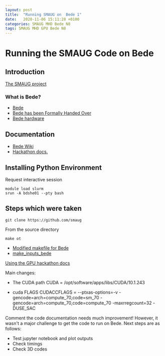 ```yaml
---
layout: post
title:  "Running SMAUG on  Bede 1"
date:   2020-11-06 15:11:28 +0100
categories: SMAUG MHD Bede N8
tags: SMAUG MHD GPU Bede N8
---
```





# Running the SMAUG Code on Bede


## Introduction

[The SMAUG project](http://mikeg64.github.io/projects/2020-11-06-smaug-mhd.html) 

### What is Bede?

* [Bede](https://n8cir.org.uk/supporting-research/facilities/nice/)
* [Bede has been Formally Handed Over](https://n8cir.org.uk/news/bede-has-been-formally-handed-over/)
* [Bede hardware](https://n8cir.org.uk/supporting-research/facilities/nice/hardware/)


## Documentation

* [Bede Wiki](https://github.com/DurhamARC/bede/wiki)
* [Hackathon docs.](https://gpuhackshef.readthedocs.io/en/latest/bede/index.html)

## Installing Python Environment

Request interactive session

    module load slurm
    srun -A bdshe01 --pty bash

## Steps which were taken

    git clone https://github.com/smaug
    
From the source directory
    
    make ot

* [Modified makefile for Bede](https://github.com/mikeg64/smaug/blob/master/smaug/src/Makefile_3d_v100)
* [make_inputs_bede](https://github.com/mikeg64/smaug/blob/master/smaug/src/make_inputs_bede)

[Using the GPU hackathon docs](https://gpuhackshef.readthedocs.io/en/latest/bede/software/cuda.html)

Main changes:
* The CUDA path
    CUDA = /opt/software/apps/libs/CUDA/10.1.243

* cuda FLAGS
    CUDACCFLAGS = --ptxas-options=-v -gencode=arch=compute_70,code=sm_70 -gencode=arch=compute_70,code=compute_70  -maxrregcount=32 -DUSE_SAC

Comment the code documentation needs much improvement! However, it wasn't a major challenge to get the code to run on Bede. Next steps are as follows:
* Test jupyter notebook and plot outputs
* Check timings
* Check 3D codes






